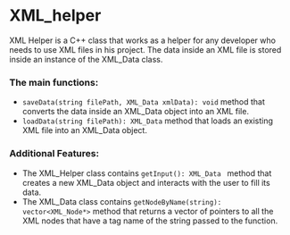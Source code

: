 # XML_helper

 XML Helper is a C++ class that works as a helper for any developer who needs to use XML files in his project. The data inside an XML file is stored inside an instance of the XML_Data class.
 
 
 ### The main functions:
 * ```saveData(string filePath, XML_Data xmlData): void``` method that converts the data inside an XML_Data object into an XML file.
 * ```loadData(string filePath): XML_Data``` method that loads an existing XML file into an XML_Data object.
 
 ### Additional Features:
 * The XML_Helper class contains ```getInput(): XML_Data ``` method that creates a new XML_Data object and interacts with the user to fill its data.
 * The XML_Data class contains ```getNodeByName(string): vector<XML_Node*>``` method that returns a vector of pointers to all the XML nodes that have a tag name of the string passed to the function.
